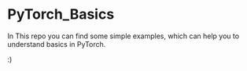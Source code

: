 # PyTorch_Basics

In This repo you can find some simple examples, which can help you to understand basics in PyTorch.

:)
